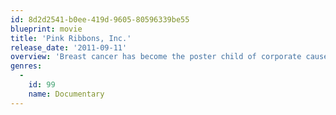 ```yaml
---
id: 8d2d2541-b0ee-419d-9605-80596339be55
blueprint: movie
title: 'Pink Ribbons, Inc.'
release_date: '2011-09-11'
overview: 'Breast cancer has become the poster child of corporate cause-related marketing campaigns. Countless women and men walk, bike, climb and shop for the cure. Each year, millions of dollars are raised in the name of breast cancer, but where does this money go and what does it actually achieve? Pink Ribbons, Inc. is a feature documentary that shows how the devastating reality of breast cancer, which marketing experts have labeled a "dream cause," becomes obfuscated by a shiny, pink story of success.'
genres:
  -
    id: 99
    name: Documentary
---
```


